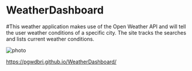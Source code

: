 # WeatherDashboard

#This weather application makes use of the Open Weather API and will tell the user weather conditions of a specific city. The site tracks the searches and lists current weather conditions.


![photo](https://user-images.githubusercontent.com/77507157/110895974-aa781a80-82c8-11eb-9275-6b119103b8ee.png)


https://pgwdbri.github.io/WeatherDashboard/
